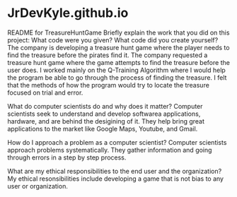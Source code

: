 # JrDevKyle.github.io

README for TreasureHuntGame
Briefly explain the work that you did on this project: What code were you given? What code did you create yourself?
The company is developing a treasure hunt game where the player needs to find the treasure before the pirates find it.
The company requested a treasure hunt game where the game attempts to find the treasure before the user does. I worked 
mainly on the Q-Training Algorithm where I would help the program be able to go through the process of finding the treasure.
I felt that the methods of how the program would try to locate the treasure focused on trial and error. 

What do computer scientists do and why does it matter?
Computer scientists seek to understand and develop softwarea applications, hardware, and are behind the desigining of it.
They help bring great applications to the market like Google Maps, Youtube, and Gmail.

How do I approach a problem as a computer scientist?
Computer scientists approach problems systematically. They gather information and going through errors in a step by step process.

What are my ethical responsibilities to the end user and the organization?
My ethical resonsibilities include developing a game that is not bias to any user or organization.
